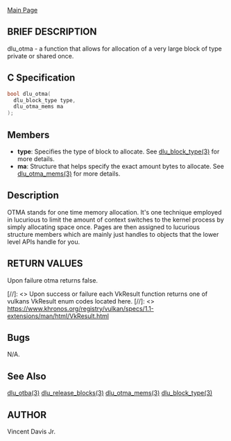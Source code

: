 <a href="https://easyip2023.github.io/lucurious-docs/" class="button">Main Page</a>

## BRIEF DESCRIPTION

dlu_otma - a function that allows for allocation of a very large block of type private or shared once.

## C Specification

```c
bool dlu_otma(
  dlu_block_type type,
  dlu_otma_mems ma
);
```

## Members

* **type**: Specifies the type of block to allocate. See [dlu_block_type(3)](https://easyip2023.github.io/lucurious-docs/enums/utils/dlu_block_type) for more details.
* **ma**: Structure that helps specify the exact amount bytes to allocate. See [dlu_otma_mems(3)](https://easyip2023.github.io/lucurious-docs/structs/utils/dlu_otma_mems)
for more details.

## Description

OTMA stands for one time memory allocation. It's one technique employed in lucurious to limit the amount of context switches to the kernel process
by simply allocating space once. Pages are then assigned to lucurious structure members which are mainly just handles to objects that the lower level 
APIs handle for you.

## RETURN VALUES

Upon failure otma returns false.

[//]: <> Upon success or failure each VkResult function returns one of vulkans VkResult enum codes located here.
[//]: <> <https://www.khronos.org/registry/vulkan/specs/1.1-extensions/man/html/VkResult.html>

## Bugs

N/A.

## See Also

[dlu_otba(3)](https://easyip2023.github.io/lucurious-docs/api/utils/dlu_otba)
[dlu_release_blocks(3)](https://easyip2023.github.io/lucurious-docs/api/utils/dlu_release_blocks)
[dlu_otma_mems(3)](https://easyip2023.github.io/lucurious-docs/structs/utils/dlu_otma_mems)
[dlu_block_type(3)](https://easyip2023.github.io/lucurious-docs/enums/utils/dlu_block_type)

## AUTHOR

Vincent Davis Jr.